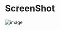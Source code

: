 # ScreenShot 
![image](https://github.com/user-attachments/assets/492602bb-c514-400d-aeee-b3759a216ae9)
